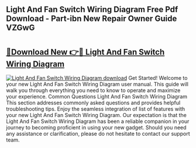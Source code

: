 ## Light And Fan Switch Wiring Diagram Free Pdf Download - Part-ibn New Repair Owner Guide VZGwG

# <h2><a href="http://dfly328.blite.top/?on=Light+And+Fan+Switch+Wiring+Diagram">🔗Download New 👉🔴 Light And Fan Switch Wiring Diagram</a></h2>

[![Light And Fan Switch Wiring Diagram download](https://i.imgur.com/lujVjoI.png)](http://dfly328.blite.top/?on=Light+And+Fan+Switch+Wiring+Diagram)
Get Started! Welcome to your new Light And Fan Switch Wiring Diagram user manual. This guide will walk you through everything you need to know to operate and maximize your experience. Common Questions Light And Fan Switch Wiring Diagram This section addresses commonly asked questions and provides helpful troubleshooting tips. Enjoy the seamless integration of list of features with your new Light And Fan Switch Wiring Diagram. Our expectation is that the Light And Fan Switch Wiring Diagram has been a reliable companion in your journey to becoming proficient in using your new gadget. Should you need any assistance or clarification, please do not hesitate to contact our support team.
